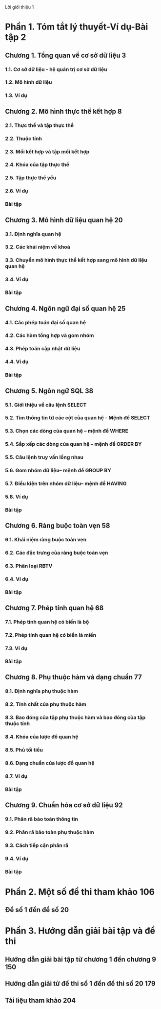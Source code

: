 Lời giới thiệu 1
	
# Phần 1. Tóm tắt lý thuyết-Ví dụ-Bài tập 2

## Chương 1. Tổng quan về cơ sở dữ liệu 3

### 1.1. Cơ sở dữ liệu - hệ quản trị cơ sở dữ liệu

### 1.2. Mô hình dữ liệu

### 1.3. Ví dụ

## Chương 2. Mô hình thực thể kết hợp 8

### 2.1. Thực thể và tập thực thể

### 2.2. Thuộc tính

### 2.3. Mối kết hợp và tập mối kết hợp

### 2.4. Khóa của tập thực thể

### 2.5. Tập thực thể yếu

### 2.6. Ví dụ

### Bài tập

## Chương 3. Mô hình dữ liệu quan hệ 20

### 3.1. Định nghĩa quan hệ

### 3.2. Các khái niệm về khoá

### 3.3. Chuyển mô hình thực thể kết hợp sang mô hình dữ liệu quan hệ

### 3.4. Ví dụ

### Bài tập

## Chương 4. Ngôn ngữ đại số quan hệ 25

### 4.1. Các phép toán đại số quan hệ

### 4.2. Các hàm tổng hợp và gom nhóm

### 4.3. Phép toán cập nhật dữ liệu

### 4.4. Ví dụ

### Bài tập

## Chương 5. Ngôn ngữ SQL 38

### 5.1. Giới thiệu về câu lệnh SELECT

### 5.2. Tìm thông tin từ các cột của quan hệ - Mệnh đề SELECT

### 5.3. Chọn các dòng của quan hệ – mệnh đề WHERE

### 5.4. Sắp xếp các dòng của quan hệ – mệnh đề ORDER BY

### 5.5. Câu lệnh truy vấn lồng nhau

### 5.6. Gom nhóm dữ liệu– mệnh đề GROUP BY

### 5.7. Điều kiện trên nhóm dữ liệu– mệnh đề HAVING

### 5.8. Ví dụ

### Bài tập

## Chương 6. Ràng buộc toàn vẹn 58

### 6.1. Khái niệm ràng buộc toàn vẹn

### 6.2. Các đặc trưng của ràng buộc toàn vẹn

### 6.3. Phân loại RBTV

### 6.4. Ví dụ

### Bài tập

## Chương 7. Phép tính quan hệ 68

### 7.1. Phép tính quan hệ có biến là bộ

### 7.2. Phép tính quan hệ có biến là miền

### 7.3. Ví dụ

### Bài tập

## Chương 8. Phụ thuộc hàm và dạng chuẩn 77

### 8.1. Định nghĩa phụ thuộc hàm

### 8.2. Tính chất của phụ thuộc hàm

### 8.3. Bao đóng của tập phụ thuộc hàm và bao đóng của tập thuộc tính

### 8.4. Khóa của lược đồ quan hệ

### 8.5. Phủ tối tiểu

### 8.6. Dạng chuẩn của lược đồ quan hệ

### 8.7. Ví dụ

### Bài tập

## Chương 9. Chuẩn hóa cơ sở dữ liệu 92

### 9.1. Phân rã bảo toàn thông tin

### 9.2. Phân rã bảo toàn phụ thuộc hàm

### 9.3. Cách tiếp cận phân rã

### 9.4. Ví dụ

### Bài tập

# Phần 2. Một số đề thi tham khảo 106

## Đề số 1 đến đề số 20

# Phần 3. Hướng dẫn giải bài tập và đề thi

## Hướng dẫn giải bài tập từ chương 1 đến chương 9 150

## Hướng dẫn giải từ đề thi số 1 đến đề thi số 20 179

## Tài liệu tham khảo 204

